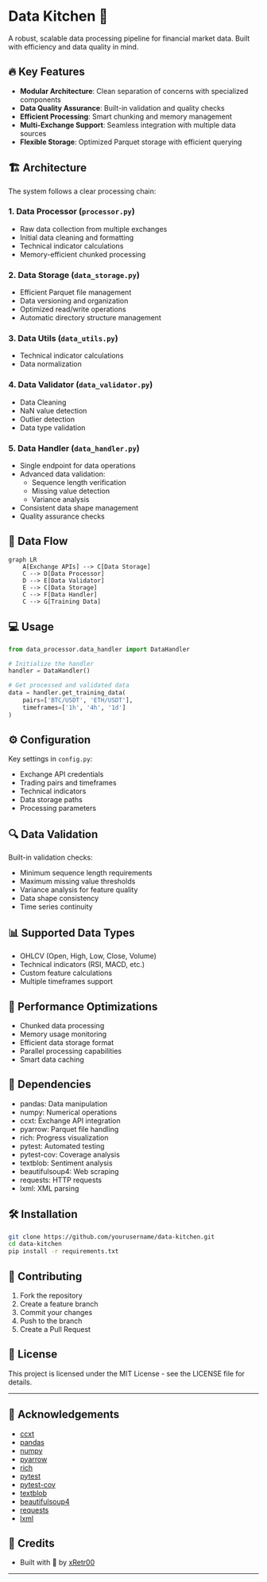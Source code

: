 # Data Kitchen 🧪

A robust, scalable data processing pipeline for financial market data. Built with efficiency and data quality in mind.

## 🔥 Key Features

- **Modular Architecture**: Clean separation of concerns with specialized components
- **Data Quality Assurance**: Built-in validation and quality checks
- **Efficient Processing**: Smart chunking and memory management
- **Multi-Exchange Support**: Seamless integration with multiple data sources
- **Flexible Storage**: Optimized Parquet storage with efficient querying

## 🏗️ Architecture

The system follows a clear processing chain:

### 1. Data Processor (`processor.py`)
- Raw data collection from multiple exchanges
- Initial data cleaning and formatting
- Technical indicator calculations
- Memory-efficient chunked processing

### 2. Data Storage (`data_storage.py`)
- Efficient Parquet file management
- Data versioning and organization
- Optimized read/write operations
- Automatic directory structure management

### 3. Data Utils (`data_utils.py`)
- Technical indicator calculations
- Data normalization

### 4. Data Validator (`data_validator.py`)
- Data Cleaning
- NaN value detection
- Outlier detection
- Data type validation

### 5. Data Handler (`data_handler.py`)
- Single endpoint for data operations
- Advanced data validation:
  - Sequence length verification
  - Missing value detection
  - Variance analysis
- Consistent data shape management
- Quality assurance checks

## 🔄 Data Flow

```mermaid
graph LR
    A[Exchange APIs] --> C[Data Storage]
    C --> D[Data Processor]
    D --> E[Data Validator]
    E --> C[Data Storage]
    C --> F[Data Handler]
    C --> G[Training Data]
```

## 💻 Usage

```python
from data_processor.data_handler import DataHandler

# Initialize the handler
handler = DataHandler()

# Get processed and validated data
data = handler.get_training_data(
    pairs=['BTC/USDT', 'ETH/USDT'],
    timeframes=['1h', '4h', '1d']
)
```

## ⚙️ Configuration

Key settings in `config.py`:
- Exchange API credentials
- Trading pairs and timeframes
- Technical indicators
- Data storage paths
- Processing parameters

## 🔍 Data Validation

Built-in validation checks:
- Minimum sequence length requirements
- Maximum missing value thresholds
- Variance analysis for feature quality
- Data shape consistency
- Time series continuity

## 📊 Supported Data Types

- OHLCV (Open, High, Low, Close, Volume)
- Technical indicators (RSI, MACD, etc.)
- Custom feature calculations
- Multiple timeframes support

## 🚀 Performance Optimizations

- Chunked data processing
- Memory usage monitoring
- Efficient data storage format
- Parallel processing capabilities
- Smart data caching

## 📝 Dependencies

- pandas: Data manipulation
- numpy: Numerical operations
- ccxt: Exchange API integration
- pyarrow: Parquet file handling
- rich: Progress visualization
- pytest: Automated testing
- pytest-cov: Coverage analysis
- textblob: Sentiment analysis
- beautifulsoup4: Web scraping
- requests: HTTP requests
- lxml: XML parsing

## 🛠️ Installation

```bash
git clone https://github.com/yourusername/data-kitchen.git
cd data-kitchen
pip install -r requirements.txt
```

## 🤝 Contributing

1. Fork the repository
2. Create a feature branch
3. Commit your changes
4. Push to the branch
5. Create a Pull Request

## 📜 License

This project is licensed under the MIT License - see the LICENSE file for details.

---

## 🌟 Acknowledgements

- [ccxt](https://github.com/ccxt/ccxt)
- [pandas](https://pandas.pydata.org/)
- [numpy](https://numpy.org/)
- [pyarrow](https://arrow.apache.org/)
- [rich](https://rich.readthedocs.io/en/latest/index.html)
- [pytest](https://docs.pytest.org/en/latest/)
- [pytest-cov](https://pytest-cov.readthedocs.io/en/latest/)
- [textblob](https://textblob.readthedocs.io/en/latest/)
- [beautifulsoup4](https://www.crummy.com/software/BeautifulSoup/bs4/doc/)
- [requests](https://docs.python-requests.org/en/latest/)
- [lxml](https://lxml.de/)

## 🌟 Credits

- Built with 🧪 by [xRetr00](https://github.com/xRetr00)

---